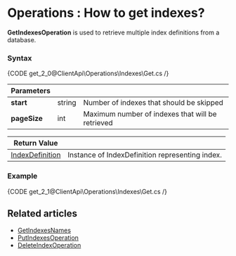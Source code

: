 ﻿# Operations : How to get indexes?

**GetIndexesOperation** is used to retrieve multiple index definitions from a database.

### Syntax

{CODE get_2_0@ClientApi\Operations\Indexes\Get.cs /}

| Parameters | | |
| ------------- | ------------- | ----- |
| **start** | string | Number of indexes that should be skipped |
| **pageSize** | int | Maximum number of indexes that will be retrieved  |

| Return Value | |
| ------------- | ----- |
| [IndexDefinition](../../../glossary/index-definition) | Instance of IndexDefinition representing index. |

### Example

{CODE get_2_1@ClientApi\Operations\Indexes\Get.cs /}

## Related articles

- [GetIndexesNames](../../../client-api/operations/get-index-names-operation)
- [PutIndexesOperation](../../../client-api/operations/put-indexes-operation)
- [DeleteIndexOperation](../../../client-api/operations/delete-index-operation)
